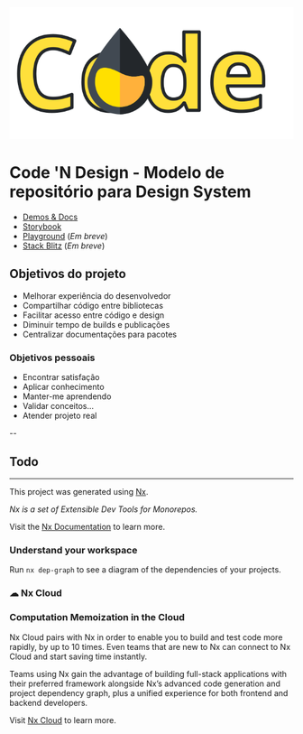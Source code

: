![Code 'N Design](design/images/CodeNDesign.svg)

# Code 'N Design - Modelo de repositório para Design System

- [Demos & Docs](https://codendesign.web.app)
- [Storybook](https://codendesign-storybook.web.app/)
- [Playground](#) (_Em breve_)
- [Stack Blitz](#) (_Em breve_)


## Objetivos do projeto
- Melhorar experiência do desenvolvedor
- Compartilhar código entre bibliotecas
- Facilitar acesso entre código e design
- Diminuir tempo de builds e publicações
- Centralizar documentações para pacotes

### Objetivos pessoais
- Encontrar satisfação
- Aplicar conhecimento
- Manter-me aprendendo
- Validar conceitos...
- Atender projeto real


--

## Todo


---

This project was generated using [Nx](https://nx.dev).

*Nx is a set of Extensible Dev Tools for Monorepos.*

Visit the [Nx Documentation](https://nx.dev/angular) to learn more.

### Understand your workspace
Run `nx dep-graph` to see a diagram of the dependencies of your projects.

### ☁ Nx Cloud

### Computation Memoization in the Cloud

Nx Cloud pairs with Nx in order to enable you to build and test code more rapidly, by up to 10 times. Even teams that are new to Nx can connect to Nx Cloud and start saving time instantly.

Teams using Nx gain the advantage of building full-stack applications with their preferred framework alongside Nx’s advanced code generation and project dependency graph, plus a unified experience for both frontend and backend developers.

Visit [Nx Cloud](https://nx.app/) to learn more.
